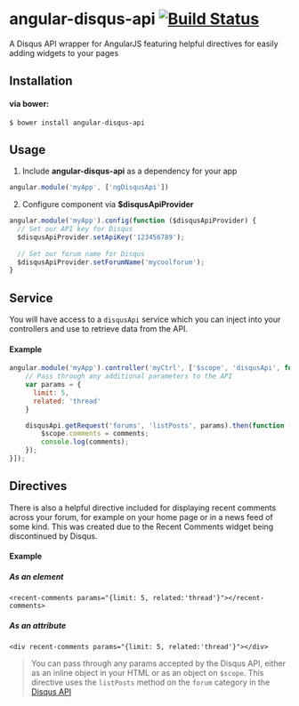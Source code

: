 angular-disqus-api [![Build Status](https://travis-ci.org/brandon-barker/angular-disqus-api.svg?branch=master)](https://travis-ci.org/brandon-barker/angular-disqus-api)
==================

A Disqus API wrapper for AngularJS featuring helpful directives for easily adding widgets to your pages

## Installation

#### via bower:

```
$ bower install angular-disqus-api
```

## Usage

1. Include **angular-disqus-api** as a dependency for your app

  ```js
  angular.module('myApp', ['ngDisqusApi'])
  ```
  
2. Configure component via **$disqusApiProvider**

  ```js
  angular.module('myApp').config(function ($disqusApiProvider) {
    // Set our API key for Disqus
    $disqusApiProvider.setApiKey('123456789');
    
    // Set our forum name for Disqus
    $disqusApiProvider.setForumName('mycoolforum');
  }
  ```

## Service

You will have access to a ```disqusApi``` service which you can inject into your controllers and use to retrieve data from the API.

#### Example

```js
angular.module('myApp').controller('myCtrl', ['$scope', 'disqusApi', function ($scope, disqusApi) {
    // Pass through any additional parameters to the API
    var params = {
      limit: 5,
      related: 'thread'
    }

    disqusApi.getRequest('forums', 'listPosts', params).then(function (comments) {
        $scope.comments = comments;
        console.log(comments);
    });
}]);
```

## Directives

There is also a helpful directive included for displaying recent comments across your forum, for example on your home page or in a news feed of some kind. This was created due to the Recent Comments widget being discontinued by Disqus.

#### Example

##### As an element

```
<recent-comments params="{limit: 5, related:'thread'}"></recent-comments>
```

##### As an attribute

```
<div recent-comments params="{limit: 5, related:'thread'}"></div>
```

> You can pass through any params accepted by the Disqus API, either as an inline object in your HTML or as an object on ```$scope```. This directive uses the ```listPosts``` method on the ```forum``` category in the [Disqus API](https://disqus.com/api/docs/forums/listPosts/)
